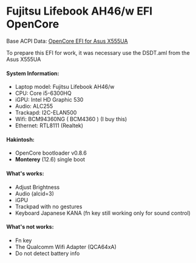 # Fujitsu Lifebook AH46/w EFI OpenCore

Base ACPI Data: [OpenCore EFI for Asus X555UA](https://github.com/trinhdvt/OpenCore-EFI)

To prepare this EFI for work, it was necessary use the DSDT.aml from the Asus X555UA

#### System Information:

- Laptop model: Fujitsu Lifebook AH46/w
- CPU: Core i5-6300HQ
- iGPU: Intel HD Graphic 530
- Audio: ALC255
- Trackapd: I2C-ELAN500
- Wifi: BCM94360NG ( BCM4360 ) (I buy this)
- Ethernet: RTL8111 (Realtek)

#### Hakintosh:

- OpenCore bootloader v0.8.6
- **Monterey** (12.6) single boot

#### What's works:

- Adjust Brightness
- Audio (alcid=3)
- iGPU
- Trackpad with no gestures
- Keyboard Japanese KANA (fn key still working only for sound control)

#### What's not works:

- Fn key
- The Qualcomm Wifi Adapter (QCA64xA)
- Do not detect battery info
